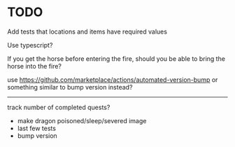 # TODO

Add tests that locations and items have required values

Use typescript?

If you get the horse before entering the fire, should you be able to bring the horse into the fire?

use https://github.com/marketplace/actions/automated-version-bump or something similar to bump version instead?

---

track number of completed quests?

- make dragon poisoned/sleep/severed image
- last few tests
- bump version
